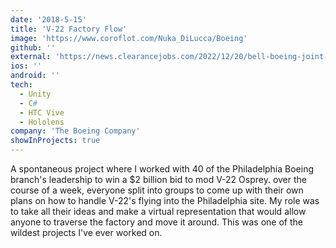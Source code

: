 ```yaml
---
date: '2018-5-15'
title: 'V-22 Factory Flow'
image: 'https://www.coroflot.com/Nuka_DiLucca/Boeing'
github: ''
external: 'https://news.clearancejobs.com/2022/12/20/bell-boeing-joint-project-office-wins-18m-idiq-to-support-navys-v-22-aircraft-program/'
ios: ''
android: ''
tech:
  - Unity
  - C#
  - HTC Vive
  - Hololens
company: 'The Boeing Company'
showInProjects: true
---
```


A spontaneous project where I worked with 40 of the Philadelphia Boeing branch's leadership to win a $2 billion bid to mod V-22 Osprey. over the course of a week, everyone split into groups to come up with their own plans on how to handle V-22's flying into the Philadelphia site. My role was to take all their ideas and make a virtual representation that would allow anyone to traverse the factory and move it around. This was one of the wildest projects I've ever worked on.
